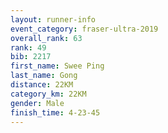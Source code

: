 ```yaml
---
layout: runner-info
event_category: fraser-ultra-2019 
overall_rank: 63
rank: 49
bib: 2217
first_name: Swee Ping
last_name: Gong
distance: 22KM
category_km: 22KM
gender: Male
finish_time: 4-23-45
---
```

